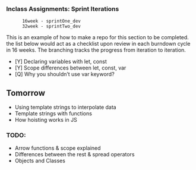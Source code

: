 ### Inclass Assignments: Sprint Iterations

          16week - sprintOne_dev
          32week - sprintTwo_dev


This is an example of how to make a repo for this section to be completed.
the list below would act as a checklist upon review in each burndown cycle in 16 weeks. The branching tracks the progress from iteration to iteration.

 - [Y] Declaring variables with let, const
 - [Y] Scope differences between let, const, var
 - [Q] Why you shouldn’t use var keyword?
## Tomorrow
- Using template strings to interpolate data
- Template strings with functions
- How hoisting works in JS


### TODO:
- Arrow functions & scope explained
- Differences between the rest & spread operators
- Objects and Classes
